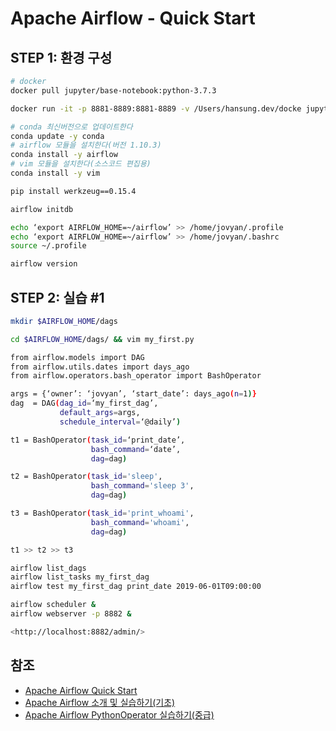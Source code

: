# Apache Airflow - Quick Start

## STEP 1: 환경 구성

```bash
# docker
docker pull jupyter/base-notebook:python-3.7.3

docker run -it -p 8881-8889:8881-8889 -v /Users/hansung.dev/docke jupyter/base-notebook:python-3.7.3 bash
```

```bash
# conda 최신버전으로 업데이트한다
conda update -y conda
# airflow 모듈을 설치한다(버전 1.10.3)
conda install -y airflow
# vim 모듈을 설치한다(소스코드 편집용)
conda install -y vim

pip install werkzeug==0.15.4
```

```bash
airflow initdb
```

```bash
echo ‘export AIRFLOW_HOME=~/airflow’ >> /home/jovyan/.profile
echo ‘export AIRFLOW_HOME=~/airflow’ >> /home/jovyan/.bashrc
source ~/.profile

airflow version
```

## STEP 2: 실습 #1 

```bash
mkdir $AIRFLOW_HOME/dags
```

```bash
cd $AIRFLOW_HOME/dags/ && vim my_first.py

from airflow.models import DAG
from airflow.utils.dates import days_ago
from airflow.operators.bash_operator import BashOperator

args = {‘owner’: ‘jovyan’, ‘start_date’: days_ago(n=1)}
dag  = DAG(dag_id=‘my_first_dag’,
           default_args=args,
           schedule_interval=‘@daily’)

t1 = BashOperator(task_id=‘print_date’,
                  bash_command=‘date’,
                  dag=dag)

t2 = BashOperator(task_id='sleep',
                  bash_command='sleep 3',
                  dag=dag)

t3 = BashOperator(task_id='print_whoami',
                  bash_command='whoami',
                  dag=dag)

t1 >> t2 >> t3
```


```bash
airflow list_dags
airflow list_tasks my_first_dag
airflow test my_first_dag print_date 2019-06-01T09:00:00

airflow scheduler &
airflow webserver -p 8882 &

<http://localhost:8882/admin/>
```

## 참조
* [Apache Airflow Quick Start](https://airflow.apache.org/docs/stable/start.html)
* [Apache Airflow 소개 및 실습하기(기초)](https://m.blog.naver.com/PostView.nhn?blogId=wideeyed&logNo=221565240108&proxyReferer=https:%2F%2Fwww.google.com%2F)
* [Apache Airflow PythonOperator 실습하기(중급)](https://blog.naver.com/wideeyed/221565276777)
